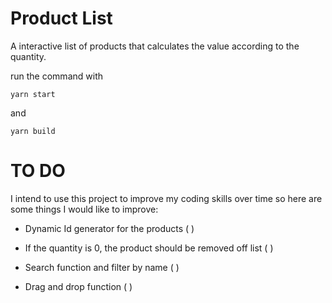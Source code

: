 # Product List

A interactive list of products that calculates the value according to the quantity.

run the command with

```
yarn start
```

and

```
yarn build
```

# TO DO

I intend to use this project to improve my coding skills over time so here are some things I would like to improve:

- Dynamic Id generator for the products ( )

- If the quantity is 0, the product should be removed off list ( )

- Search function and filter by name ( )

- Drag and drop function ( )
